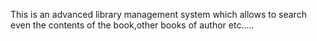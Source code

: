 This is an advanced library management system which allows  to search even the contents of the book,other books of author etc..... 
